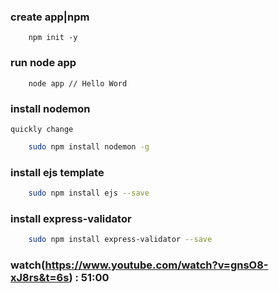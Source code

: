 ### create app|npm
```node
    npm init -y
```
### run node app
```shell
    node app // Hello Word
```
### install nodemon
    quickly change
```sh
    sudo npm install nodemon -g
```
### install ejs template
```sh
    sudo npm install ejs --save
```
### install express-validator
```sh
    sudo npm install express-validator --save
```
### watch(https://www.youtube.com/watch?v=gnsO8-xJ8rs&t=6s) : 51:00